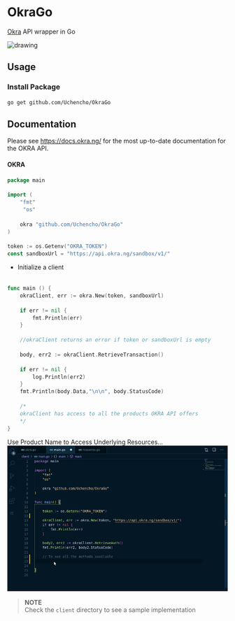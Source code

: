 # OkraGo
[Okra](https://okra.ng/) API wrapper in Go

<img src="https://pbs.twimg.com/profile_images/1199677745262989314/_D2jAMbu_400x400.jpg" alt="drawing" width="200"/> 

## Usage

### Install Package

```bash
go get github.com/Uchencho/OkraGo
```

Documentation
-------------
Please see https://docs.okra.ng/ for the most up-to-date documentation for the OKRA API.


#### OKRA

```go
package main

import (
  	"fmt"
	 "os"
    
	okra "github.com/Uchencho/OkraGo"
)

token := os.Getenv("OKRA_TOKEN")
const sandboxUrl = "https://api.okra.ng/sandbox/v1/"
```

* Initialize a client

```go

func main () {
    okraClient, err := okra.New(token, sandboxUrl)
    
    if err != nil {
    	fmt.Println(err)
    }
    
    //okraClient returns an error if token or sandboxUrl is empty
    
    body, err2 := okraClient.RetrieveTransaction()
    	
    if err != nil {
        log.Println(err2)
    }
    fmt.Println(body.Data,"\n\n", body.StatusCode)
    
    /*
    okraClient has access to all the products OKRA API offers
    */
}
```
Use Product Name to Access Underlying Resources... ![](https://github.com/Uchencho/OkraGo/blob/master/client/okra.gif) 

>**NOTE**<br/>
>Check the `client` directory to see a sample implementation
